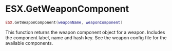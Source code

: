 # ESX.GetWeaponComponent

```lua
ESX.GetWeaponComponent(weaponName, weaponComponent)
```

This function returns the weapon component object for a weapon. Includes the component label, name and hash key. See the weapon config file for the available components.